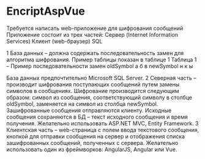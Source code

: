 # EncriptAspVue
Требуется написать web-приложение для шифрования сообщений
Приложение состоит из трех частей:
Сервер (Internet Information Services)
Клиент (web-браузер)
SQL

1 База данных – должна содержать последовательность замен для алгоритма шифрования.
Пример таблицы показан в таблице 1
Таблица 1 – Пример последовательности замен
oldSymbol а  б  в
newSymbol н  к  ы

База данных предпочтительно Microsoft SQL Server.
2 Северная часть – производит шифрования поступающих сообщений путем замены символов в
сообщениях. Шифрование производится следующим образом: символ из сообщения,
соответствующий символу в столбце oldSymbol, заменяется на символ из столбца newSymbol.
Зашифрованные сообщения отправляются клиенту. Исходные сообщения сохраняются в БД – текст
исходного сообщения и время получения.
Желательно использовать ASP.NET MVC, Entity Framework.
3 Клиентская часть – web-страница с полем ввода текстового сообщения, кнопкой для отправки
сообщения на сервер и отображения списка зашифрованных сообщений, полученных с сервера.
Желательно использовать один из фреймворков: AngularJS, Angular или Vue.
